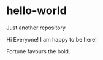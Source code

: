 # hello-world
Just another repository

Hi Everyone!
I am happy to be here! 

Fortune favours the bold.
